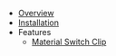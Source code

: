 * [Overview](index.md)
* [Installation](installation.md)
* Features
  * [Material Switch Clip](material-switch-clip.md)
        
